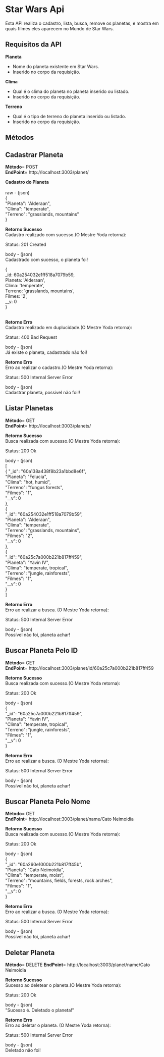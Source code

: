# Star Wars Api

Esta API realiza o cadastro, lista, busca, remove os planetas, e mostra em quais filmes eles aparecem no Mundo de Star Wars. 

## Requisitos da API

**Planeta**
- Nome do planeta existente em Star Wars.
- Inserido no corpo da requisição.

**Clima**
- Qual é o clima do planeta no planeta inserido ou listado.
- Inserido no corpo da requisição.

**Terreno**
- Qual é o tipo de terreno do planeta inserido ou listado. 
- Inserido no corpo da requisição.

## Métodos
## Cadastrar Planeta

**Método**= POST </br>
**EndPoint**= http://localhost:3003/planet/  </br>

**Cadastro do Planeta** </br></br>
raw - (json) </br>
{ </br>
    "Planeta": "Alderaan", </br>
    "Clima": "temperate", </br>
    "Terreno": "grasslands, mountains" </br>
} </br> 

**Retorno Sucesso** </br>
Cadastro realizado com sucesso.(O Mestre Yoda retorna):

Status: 201 Created

body - (json) </br>
Cadastrado com sucesso, o planeta foi!

{ </br>
_id: 60a254032e1ff518a7079b59, </br>
Planeta: 'Alderaan', </br>
Clima: 'temperate', </br>
Terreno: 'grasslands, mountains', </br>
Filmes: '2', </br>
__v: 0 </br>
} </br></br>

**Retorno Erro** </br>
Cadastro realizado em duplucidade.(O Mestre Yoda retorna): 

Status: 400 Bad Request

body - (json) </br>
Já existe o planeta, cadastrado não foi!

**Retorno Erro** </br>
Erro ao realizar o cadastro.(O Mestre Yoda retorna):

Status: 500 Internal Server Error

body - (json) </br>
Cadastrar planeta, possível não foi!!

## Listar Planetas

**Método**= GET </br>
**EndPoint**= http://localhost:3003/planets/ </br>

**Retorno Sucesso** </br>
Busca realizada com sucesso.(O Mestre Yoda retorna):

Status: 200 Ok

body - (json) </br>
[</br>
    {
        "_id": "60a138a438f8b23a1bbd8e6f",</br>
        "Planeta": "Felucia",</br>
        "Clima": "hot, humid",</br>
        "Terreno": "fungus forests",</br>
        "Filmes": "1",</br>
        "__v": 0</br>
    },</br>
    {</br>
        "_id": "60a254032e1ff518a7079b59",</br>
        "Planeta": "Alderaan",</br>
        "Clima": "temperate",</br>
        "Terreno": "grasslands, mountains",</br>
        "Filmes": "2",</br>
        "__v": 0</br>
    },</br>
    {</br>
        "_id": "60a25c7a000b221b817ff459",</br>
        "Planeta": "Yavin IV",</br>
        "Clima": "temperate, tropical",</br>
        "Terreno": "jungle, rainforests",</br>
        "Filmes": "1",</br>
        "__v": 0</br>
    }</br>
] </br> 

**Retorno Erro** </br>
Erro ao realizar a busca. (O Mestre Yoda retorna):

Status: 500 Internal Server Error

body - (json) </br>
Possível não foi, planeta achar!

## Buscar Planeta Pelo ID

**Método**= GET </br>
**EndPoint**= http://localhost:3003/planet/id/60a25c7a000b221b817ff459 </br>

**Retorno Sucesso** </br>
Busca realizada com sucesso.(O Mestre Yoda retorna):

Status: 200 Ok

body - (json) </br>
{ </br>
        "_id": "60a25c7a000b221b817ff459",</br>
        "Planeta": "Yavin IV",</br>
        "Clima": "temperate, tropical",</br>
        "Terreno": "jungle, rainforests",</br>
        "Filmes": "1",</br>
        "__v": 0</br>
}
 
**Retorno Erro** </br>
Erro ao realizar a busca. (O Mestre Yoda retorna):

Status: 500 Internal Server Error

body - (json) </br>
Possível não foi, planeta achar!


## Buscar Planeta Pelo Nome

**Método**= GET </br>
**EndPoint**= http://localhost:3003/planet/name/Cato Neimoidia

**Retorno Sucesso** </br>
Busca realizada com sucesso.(O Mestre Yoda retorna):

Status: 200 Ok

body - (json) </br>
{ </br>
    "_id": "60a260e1000b221b817ff45b", </br>
    "Planeta": "Cato Neimoidia", </br>
    "Clima": "temperate, moist", </br>
    "Terreno": "mountains, fields, forests, rock arches", </br>
    "Filmes": "1", </br>
    "__v": 0 </br>
} </br> 
 
**Retorno Erro** </br>
Erro ao realizar a busca. (O Mestre Yoda retorna):

Status: 500 Internal Server Error

body - (json) </br>
Possível não foi, planeta achar!

## Deletar Planeta

**Método**= DELETE
**EndPoint**= http://localhost:3003/planet/name/Cato Neimoidia

**Retorno Sucesso** </br>
Sucesso ao deletear o planeta.(O Mestre Yoda retorna):

Status: 200 Ok

body - (json) </br>
"Sucesso é. Deletado o planeta!"

 
**Retorno Erro** </br>
Erro ao deletar o planeta. (O Mestre Yoda retorna):

Status: 500 Internal Server Error

body - (json) </br>
Deletado não foi!
